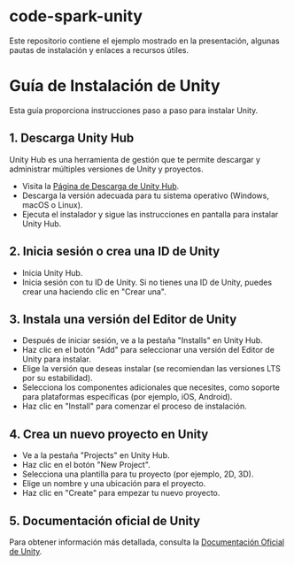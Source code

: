 # code-spark-unity
Este repositorio contiene el ejemplo mostrado en la presentación, algunas pautas de instalación y enlaces a recursos útiles.

# Guía de Instalación de Unity

Esta guía proporciona instrucciones paso a paso para instalar Unity.

## 1. Descarga Unity Hub

Unity Hub es una herramienta de gestión que te permite descargar y administrar múltiples versiones de Unity y proyectos.

- Visita la [Página de Descarga de Unity Hub](https://unity.com/download).
- Descarga la versión adecuada para tu sistema operativo (Windows, macOS o Linux).
- Ejecuta el instalador y sigue las instrucciones en pantalla para instalar Unity Hub.

## 2. Inicia sesión o crea una ID de Unity

- Inicia Unity Hub.
- Inicia sesión con tu ID de Unity. Si no tienes una ID de Unity, puedes crear una haciendo clic en "Crear una".

## 3. Instala una versión del Editor de Unity

- Después de iniciar sesión, ve a la pestaña "Installs" en Unity Hub.
- Haz clic en el botón "Add" para seleccionar una versión del Editor de Unity para instalar.
- Elige la versión que deseas instalar (se recomiendan las versiones LTS por su estabilidad).
- Selecciona los componentes adicionales que necesites, como soporte para plataformas específicas (por ejemplo, iOS, Android).
- Haz clic en "Install" para comenzar el proceso de instalación.

## 4. Crea un nuevo proyecto en Unity

- Ve a la pestaña "Projects" en Unity Hub.
- Haz clic en el botón "New Project".
- Selecciona una plantilla para tu proyecto (por ejemplo, 2D, 3D).
- Elige un nombre y una ubicación para el proyecto.
- Haz clic en "Create" para empezar tu nuevo proyecto.

## 5. Documentación oficial de Unity

Para obtener información más detallada, consulta la [Documentación Oficial de Unity](https://docs.unity3d.com/).

